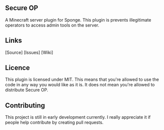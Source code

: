 ## Secure OP ##
A Minecraft server plugin for Sponge.
This plugin is prevents illegitimate operators to access admin tools on the server.

## Links ##
[Source]
[Issues]
[Wiki]

## Licence ##
This plugin is licensed under MIT.
This means that you're allowed to use the code in any way you would like as it is.
It does not mean you're allowed to distribute Secure OP.

## Contributing ##
This project is still in early development currently.
I really appreciate it if people help contribute by creating pull requests.